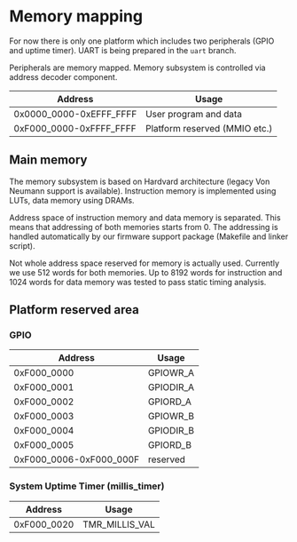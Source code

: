 # Memory mapping
For now there is only one platform which includes two peripherals (GPIO and uptime timer). UART is being prepared in the `uart` branch.

Peripherals are memory mapped. Memory subsystem is controlled via address decoder component.

| Address | Usage |
|---------|-------|
| 0x0000_0000-0xEFFF_FFFF | User program and data |
| 0xF000_0000-0xFFFF_FFFF | Platform reserved (MMIO etc.) |

## Main memory
The memory subsystem is based on Hardvard architecture (legacy Von Neumann support is available). Instruction memory is implemented using LUTs, data memory using DRAMs.

Address space of instruction memory and data memory is separated. This means that addressing of both memories starts from 0. The addressing is handled automatically by our firmware support package (Makefile and linker script).

Not whole address space reserved for memory is actually used. Currently we use 512 words for both memories. Up to 8192 words for instruction and 1024 words for data memory was tested to pass static timing analysis.

## Platform reserved area
### GPIO
| Address | Usage |
|---------|-------|
| 0xF000_0000 | GPIOWR_A   |
| 0xF000_0001 | GPIODIR_A  |
| 0xF000_0002 | GPIORD_A   |
| 0xF000_0003 | GPIOWR_B   |
| 0xF000_0004 | GPIODIR_B  |
| 0xF000_0005 | GPIORD_B   |
| 0xF000_0006-0xF000_000F | reserved |

### System Uptime Timer (millis_timer)
| Address | Usage |
|---------|-------|
| 0xF000_0020 | TMR_MILLIS_VAL |